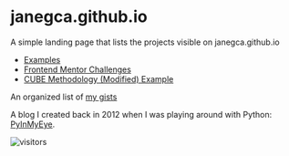 # janegca.github.io

A simple landing page that lists the projects visible on janegca.github.io

- [Examples](https://janegca.github.io/examples/)
- [Frontend Mentor Challenges](https://janegca.github.io/fem-challenges/)
- [CUBE Methodology (Modified) Example](https://janegca.github.io/cube-art-blog/index.html)

An organized list of [my gists](gistList.md)

A blog I created back in 2012 when I was playing around with Python: [PyInMyEye](https://pyinmyeye.blogspot.com/).


![visitors](https://visitor-badge.glitch.me/badge?page_id=page.id)
